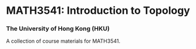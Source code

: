# MATH3541: Introduction to Topology
### The University of Hong Kong (HKU)

A collection of course materials for MATH3541.
